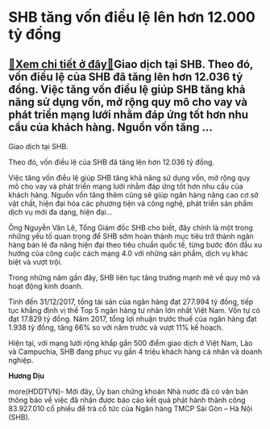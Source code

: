 SHB tăng vốn điều lệ lên hơn 12.000 tỷ đồng
===========================================

[:gift:Xem chi tiết ở đây:gift:](https://hddtvn.com/shb-tang-von-dieu-le-len-hon-12-000-ty-dong/)Giao dịch tại SHB. Theo đó, vốn điều lệ của SHB đã tăng lên hơn 12.036 tỷ đồng. Việc tăng vốn điều lệ giúp SHB tăng khả năng sử dụng vốn, mở rộng quy mô cho vay và phát triển mạng lưới nhằm đáp ứng tốt hơn nhu cầu của khách hàng. Nguồn vốn tăng …
------------------------------------------------------------------------------------------------------------------------------------------------------------------------------------------------------------------------------------------------------







 






 Giao dịch tại SHB. 


 


Theo đó, vốn điều lệ của SHB đã tăng lên hơn 12.036 tỷ đồng.


 Việc tăng vốn điều lệ giúp SHB tăng khả năng sử dụng vốn, mở rộng quy mô cho vay và phát triển mạng lưới nhằm đáp ứng tốt hơn nhu cầu của khách hàng. Nguồn vốn tăng thêm cũng sẽ giúp ngân hàng nâng cao cơ sở vật chất, hiện đại hóa các phương tiện và công nghệ, phát triển sản phẩm dịch vụ mới đa dạng, hiện đại…


 Ông Nguyễn Văn Lê, Tổng Giám đốc SHB cho biết, đây chính là một trong những yếu tố quan trọng để SHB sớm hoàn thành mục tiêu trở thành ngân hàng bán lẻ đa năng hiện đại theo tiêu chuẩn quốc tế, từng bước đón đầu xu hướng của công cuộc cách mạng 4.0 với những sản phẩm, dịch vụ khác biệt và vượt trội.


 Trong những năm gần đây, SHB liên tục tăng trưởng mạnh mẽ về quy mô và hoạt động kinh doanh. 


 Tính đến 31/12/2017, tổng tài sản của ngân hàng đạt 277.994 tỷ đồng, tiếp tục khẳng định vị thế Top 5 ngân hàng tư nhân lớn nhất Việt Nam. Vốn tự có đạt 17.829 tỷ đồng. Năm 2017, tổng lợi nhuận trước thuế của ngân hàng đạt 1.938 tỷ đồng, tăng 66% so với năm trước và vượt 11% kế hoạch. 


 Hiện tại, với mạng lưới rộng khắp gần 500 điểm giao dịch ở Việt Nam, Lào và Campuchia, SHB đang phục vụ gần 4 triệu khách hàng cá nhân và doanh nghiệp. 






**Hương Dịu**



more(HDDTVN)- Mới đây, Ủy ban chứng khoán Nhà nước đã có văn bản thông báo về việc đã nhận được báo cáo kết quả phát hành thành công 83.927.010 cổ phiếu để trả cổ tức của Ngân hàng TMCP Sài Gòn – Hà Nội (SHB).

